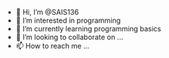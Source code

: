 - 👋 Hi, I’m @SAIS136
- 👀 I’m interested in programming 
- 🌱 I’m currently learning programming basics
- 💞️ I’m looking to collaborate on ...
- 📫 How to reach me ...

<!---
SAIS136/SAIS136 is a ✨ special ✨ repository because its `README.md` (this file) appears on your GitHub profile.
You can click the Preview link to take a look at your changes.
--->
